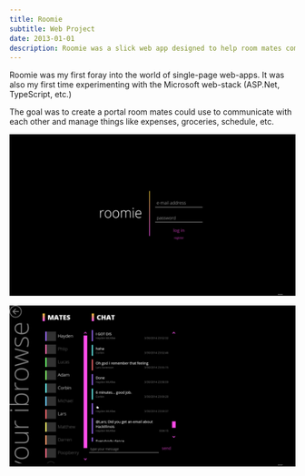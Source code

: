 ```yaml
---
title: Roomie
subtitle: Web Project
date: 2013-01-01
description: Roomie was a slick web app designed to help room mates communicate and manage things like food and expenses.
---
```

Roomie was my first foray into the world of single-page web-apps. It was also my
first time experimenting with the Microsoft web-stack (ASP.Net, TypeScript, etc.)

The goal was to create a portal room mates could use to communicate with each other
and manage things like expenses, groceries, schedule, etc.

![Screenshot of the Roomie sign-in screen](/assets/images/2014-03-31-roomie.jpg)

![Screenshot of Roomie's chat functionality](/assets/images/2014-03-31-roomie2.jpg)